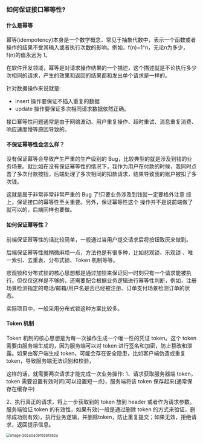 ### 如何保证接口幂等性?

#### **什么是幂等**

幂等(idempotency)本身是一个数学概念，常见于抽象代数中，表示一个函数或者操作的结果不受其输入或者执行次数的影响。例如，f(n)=1^n，无论n为多少，f(n)的值永远为 1。

在软件开发领域，幂等是对请求操作结果的一个描述，这个描述就是不论执行多少次相同的请求，产生的效果和返回的结果都和发出单个请求是一样的。

针对数据操作来说就是:

- insert 操作要保证不插入重复的数据
- update 操作要保证多次相同请求数据依然正确。

接口幂等性问题通常是由于网络波动、用户重复操作、超时重试、消息重复消费、响应速度慢等原因导致的。



#### **不保证幂等性会怎么样？**

没有保证幂等会导致产生严重的生产级别的 Bug，比较典型的就是涉及到钱的业务场景。就比如在没有保证幂等性的情况下，我作为用户在付款的时候，我同时点击了多次付款按钮，后端处理了多次相同的扣款请求，结果导致我的账户被扣了多次钱。

这就是属于非常非常非常严重的 Bug 了!只要业务涉及到钱就一定要格外注意
综上，保证接口的幂等性至关重要。另外，保证幂等性这个 操作并不是说前端做了就可以的，后端同样也要做。





#### **如何保证幂等性？**

前端保证幂等性的话比较简单，一般通过当用户提交请求后将按钮致灰来做到。

后端保证幂等性就稍微麻烦一点，方法也是有很多种，比如悲观锁、乐观锁 、唯一索引、去重表、分布式锁、Token 机制等等。

悲观锁和分布式锁的核心思想都是通过加锁来保证同一时刻只有一个请求能被执行。但仅仅这样是不够的，还需要配合根据业务逻辑进行幂等性判断，例如，注册场景检测指定的电话/邮箱/用户名是否已经被注册、订单支付场景检测订单的状态。

实际项目中，一般采用分布式锁这种方案比较多。





#### **Token 机制**

Token 机制的核心思想是为每一次操作生成一个唯一性的凭证 token。这个 token 需要由服务端生成的，因为服务端可以对 token 进行签名和加密，防止篡改和泄露。如果由客户端生成 token，可能会存在安全隐患，比如客户端伪造或重复 token，导致服务端无法识别和校验，

这样的话，就需要两次请求才能完成一次业务操作:
1、请求获取服务器端 token，token 需要设置有效时间(可以设置短一点)，服务端将该 token 保存起来(通常保存在缓存中)

2、执行真正的请求，将上一步获取到的 token 放到 header 或者作为请求参数。服务端验证 token 的有效性，如果有效(一般是通过删除 token 的方式来验证，删除成功则有效)，执行业务逻辑，并删除token，防止重复提交；如果无效，拒绝请求，返回提示信息。

<img src="https://palepics.oss-cn-guangzhou.aliyuncs.com/img/image-20240409192613824.png" alt="image-20240409192613824" style="zoom: 67%;" />

























